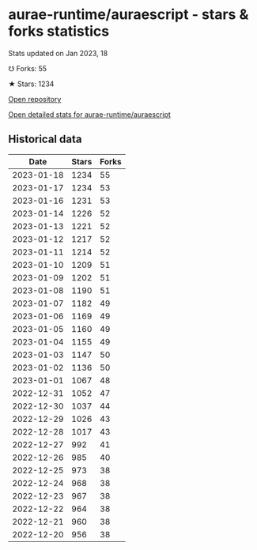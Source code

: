 # aurae-runtime/auraescript - stars & forks statistics

Stats updated on Jan 2023, 18

☋ Forks: 55

★ Stars: 1234

[Open repository](https://github.com/aurae-runtime/auraescript)

[Open detailed stats for aurae-runtime/auraescript](https://reviewgithub.com/rep/aurae-runtime/auraescript)

## Historical data
| Date | Stars | Forks |
|------|-------|-------|
| 2023-01-18 | 1234 | 55 | 
| 2023-01-17 | 1234 | 53 | 
| 2023-01-16 | 1231 | 53 | 
| 2023-01-14 | 1226 | 52 | 
| 2023-01-13 | 1221 | 52 | 
| 2023-01-12 | 1217 | 52 | 
| 2023-01-11 | 1214 | 52 | 
| 2023-01-10 | 1209 | 51 | 
| 2023-01-09 | 1202 | 51 | 
| 2023-01-08 | 1190 | 51 | 
| 2023-01-07 | 1182 | 49 | 
| 2023-01-06 | 1169 | 49 | 
| 2023-01-05 | 1160 | 49 | 
| 2023-01-04 | 1155 | 49 | 
| 2023-01-03 | 1147 | 50 | 
| 2023-01-02 | 1136 | 50 | 
| 2023-01-01 | 1067 | 48 | 
| 2022-12-31 | 1052 | 47 | 
| 2022-12-30 | 1037 | 44 | 
| 2022-12-29 | 1026 | 43 | 
| 2022-12-28 | 1017 | 43 | 
| 2022-12-27 | 992 | 41 | 
| 2022-12-26 | 985 | 40 | 
| 2022-12-25 | 973 | 38 | 
| 2022-12-24 | 968 | 38 | 
| 2022-12-23 | 967 | 38 | 
| 2022-12-22 | 964 | 38 | 
| 2022-12-21 | 960 | 38 | 
| 2022-12-20 | 956 | 38 | 

